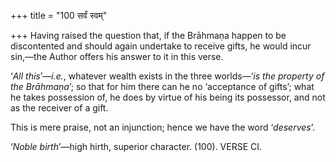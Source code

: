 +++
title = "100 सर्वं स्वम्"

+++
Having raised the question that, if the Brāhmaṇa happen to be
discontented and should again undertake to receive gifts, he would incur
sin,—the Author offers his answer to it in this verse.

‘*All this*’—*i.e.*, whatever wealth exists in the three worlds—‘*is the
property of the Brāhmaṇa*’; so that for him there can he no ‘acceptance
of gifts’; what he takes possession of, he does by virtue of his being
its possessor, and not as the receiver of a gift.

This is mere praise, not an injunction; hence we have the word
‘*deserves*’.

‘*Noble birth*’—high hirth, superior character. (100). VERSE CI.


